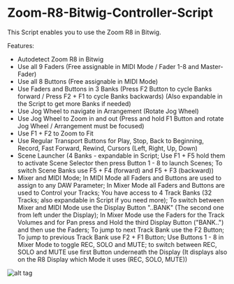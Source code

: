 # Zoom-R8-Bitwig-Controller-Script

This Script enables you to use the Zoom R8 in Bitwig.

Features:
- Autodetect Zoom R8 in Bitwig
- Use all 9 Faders (Free assignable in MIDI Mode / Fader 1-8 and Master-Fader)
- Use all 8 Buttons (Free assignable in MIDI Mode)
- Use Faders and Buttons in 3 Banks (Press F2 Button to cycle Banks forward / Press F2 + F1 to cycle Banks backwards) (Also expandable in the Script to get more Banks if needed)
- Use Jog Wheel to navigate in Arrangement (Rotate Jog Wheel)
- Use Jog Wheel to Zoom in and out (Press and hold F1 Button and rotate Jog Wheel / Arrangement must be focused)
- Use F1 + F2 to Zoom to Fit 
- Use Regular Transport Buttons for Play, Stop, Back to Beginning, Record, Fast Forward, Rewind, Cursors (Left, Right, Up, Down)
- Scene Launcher (4 Banks - expandable in Script; Use F1 + F5 hold them to activate Scene Selector then press Button 1 - 8 to launch Scenes; To switch Scene Banks use F5 + F4 (forward) and F5 + F3 (backward))
- Mixer and MIDI Mode; In MIDI Mode all Faders and Buttons are used to assign to any DAW Parameter; In Mixer Mode all Faders and Buttons are used to Control your Tracks; You have access to 4 Track Banks (32 Tracks; also expandable in Script if you need more); To switch between Mixer and MIDI Mode use the Display Button "..BANK" (The second one from left under the Display); In Mixer Mode use the Faders for the Track Volumes and for Pan press and Hold the third Display Button ("BANK..") and then use the Faders; To jump to next Track Bank use the F2 Button; To jump to previous Track Bank use F2 + F1 Button; Use Buttons 1 - 8 in Mixer Mode to toggle REC, SOLO and MUTE; to switch between REC, SOLO and MUTE use first Button underneath the Display (It displays also on the R8 Display which Mode it uses (REC, SOLO, MUTE))

![alt tag](https://github.com/dschiller/Zoom-R8-Bitwig-Controller-Script/blob/master/WikiImage.png)
